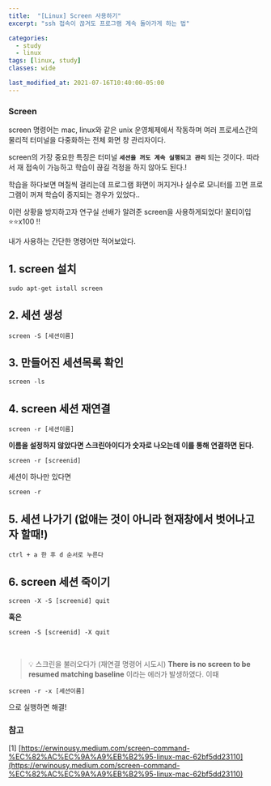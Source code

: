 ```yaml
---
title:  "[Linux] Screen 사용하기"
excerpt: "ssh 접속이 끊겨도 프로그램 계속 돌아가게 하는 법"

categories:
  - study
  - linux
tags: [linux, study]
classes: wide

last_modified_at: 2021-07-16T10:40:00-05:00
---
```


### Screen

screen 명령어는 mac, linux와 같은 unix 운영체제에서 작동하며 여러 프로세스간의 물리적 터미널을 다중화하는 전체 화면 창 관리자이다.

screen의 가장 중요한 특징은 터미널 **`세션을 꺼도 계속 실행되고 관리`** 되는 것이다. 따라서 재 접속이 가능하고 학습이 끊길 걱정을 하지 않아도 된다.!


학습을 하다보면 며칠씩 걸리는데 프로그램 화면이 꺼지거나 실수로 모니터를 끄면 프로그램이 꺼져 학습이 중지되는 경우가 있었다.. 

이런 상황을 방지하고자 연구실 선배가 알려준 screen을 사용하게되었다! 꿀티이입 ⭐️⭐️x100 !!

내가 사용하는 간단한 명령어만 적어보았다.

## 1. screen 설치
~~~
sudo apt-get istall screen
~~~


## 2. 세션 생성
~~~
screen -S [세션이름]
~~~


## 3. 만들어진 세션목록 확인
~~~
screen -ls
~~~


## 4. screen 세션 재연결
~~~
screen -r [세션이름]
~~~

**이름을 설정하지 않았다면 스크린아이디가 숫자로 나오는데 이를 통해 연결하면 된다.**

~~~
screen -r [screenid]
~~~


세션이 하나만 있다면

~~~
screen -r
~~~


## 5. 세션 나가기 (없애는 것이 아니라 현재창에서 벗어나고자 할때!)
~~~
ctrl + a 한 후 d 순서로 누른다
~~~


## 6. screen 세션 죽이기
~~~
screen -X -S [screenid] quit
~~~ 
**혹은**
~~~
screen -S [screenid] -X quit
~~~

<br>

> 💡 스크린을 불러오다가 (재연결 명령어 시도시) **There is no screen to be resumed matching baseline** 이라는 에러가 발생하였다. 이때 

~~~
screen -r -x [세션이름]
~~~ 

으로 실행하면 해결!


### 참고

[1] [https://erwinousy.medium.com/screen-command-%EC%82%AC%EC%9A%A9%EB%B2%95-linux-mac-62bf5dd23110](https://erwinousy.medium.com/screen-command-%EC%82%AC%EC%9A%A9%EB%B2%95-linux-mac-62bf5dd23110)



















